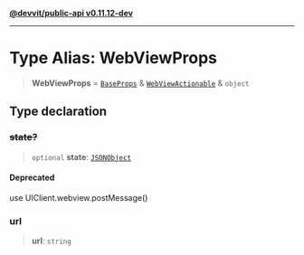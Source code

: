 [**@devvit/public-api v0.11.12-dev**](../../../../../../README.md)

---

# Type Alias: WebViewProps

> **WebViewProps** = [`BaseProps`](BaseProps.md) & [`WebViewActionable`](WebViewActionable.md) & `object`

## Type declaration

### ~~state?~~

> `optional` **state**: [`JSONObject`](../../../../../../type-aliases/JSONObject.md)

#### Deprecated

use UIClient.webview.postMessage()

### url

> **url**: `string`
